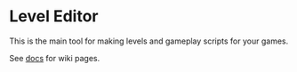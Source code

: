 # Level Editor

This is the main tool for making levels and gameplay scripts for your games.

See [docs](docs) for wiki pages.